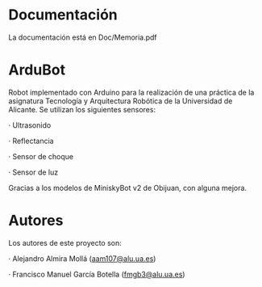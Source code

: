 # Documentación

La documentación está en Doc/Memoria.pdf


# ArduBot
Robot implementado con Arduino para la realización de una 
práctica de la asignatura Tecnología y Arquitectura 
Robótica de la Universidad de Alicante. Se utilizan 
los siguientes sensores:

 · Ultrasonido
 
 · Reflectancia 

 · Sensor de choque

 · Sensor de luz

Gracias a los modelos de MiniskyBot v2 de Obijuan, con 
alguna mejora.

# Autores
Los autores de este proyecto son:

 · Alejandro Almira Mollá (aam107@alu.ua.es)

 · Francisco Manuel García Botella (fmgb3@alu.ua.es)
